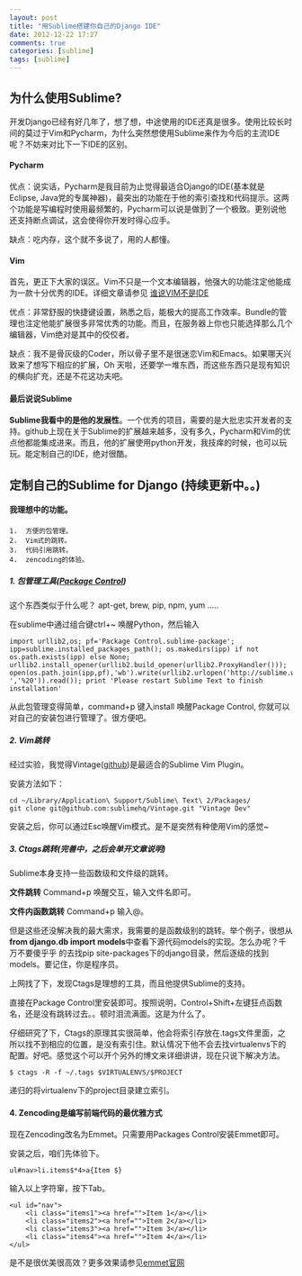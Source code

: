 ```yaml
---
layout: post
title: "用Sublime搭建你自己的Django IDE"
date: 2012-12-22 17:27
comments: true
categories: [sublime]
tags: [sublime]
---
```


## 为什么使用Sublime?

开发Django已经有好几年了，想了想，中途使用的IDE还真是很多。使用比较长时间的莫过于Vim和Pycharm，为什么突然想使用Sublime来作为今后的主流IDE呢？不妨来对比下一下IDE的区别。

<!--more-->



#### Pycharm


优点：说实话，Pycharm是我目前为止觉得最适合Django的IDE(基本就是Eclipse, Java党的专属神器)，最突出的功能在于他的索引查找和代码提示。这两个功能是写编程时使用最频繁的，Pycharm可以说是做到了一个极致。更别说他还支持断点调试，这会使得你开发时得心应手。



缺点：吃内存，这个就不多说了，用的人都懂。


#### Vim 

首先，更正下大家的误区。Vim不只是一个文本编辑器，他强大的功能注定他能成为一款十分优秀的IDE。详细文章请参见 [谁说VIM不是IDE](http://www.cnblogs.com/chijianqiang/archive/2012/10/30/vim-1.html)


优点：非常舒服的快捷键设置，熟悉之后，能极大的提高工作效率。Bundle的管理也注定他能扩展很多非常优秀的功能。而且，在服务器上你也只能选择那么几个编辑器，Vim绝对是其中的佼佼者。


缺点：我不是骨灰级的Coder，所以骨子里不是很迷恋Vim和Emacs。如果哪天兴致来了想写下相应的扩展，Oh 天啦，还要学一堆东西，而这些东西只是现有知识的横向扩充，还是不花这功夫吧。

#### 最后说说Sublime


**Sublime我看中的是他的发展性**。一个优秀的项目，需要的是大批忠实开发者的支持。github上现在关于Sublime的扩展越来越多，没有多久，Pycharm和Vim的优点他都能集成进来。而且，他的扩展使用python开发，我技痒的时候，也可以玩玩。能定制自己的IDE，绝对很酷。



## 定制自己的Sublime for Django (持续更新中。。) 


#### 我理想中的功能。


    1.  方便的包管理。 
    2.  Vim式的跳转。
    3.  代码引用跳转。
    4.  zencoding的体验。


#####  1. 包管理工具([Package Control](http://wbond.net/sublime_packages/package_control))
这个东西类似于什么呢？ apt-get, brew, pip, npm, yum .....


在sublime中通过组合键ctrl+~ 唤醒Python，然后输入

```
import urllib2,os; pf='Package Control.sublime-package'; ipp=sublime.installed_packages_path(); os.makedirs(ipp) if not os.path.exists(ipp) else None; urllib2.install_opener(urllib2.build_opener(urllib2.ProxyHandler())); open(os.path.join(ipp,pf),'wb').write(urllib2.urlopen('http://sublime.wbond.net/'+pf.replace(' ','%20')).read()); print 'Please restart Sublime Text to finish installation'
```

从此包管理变得简单，command+p 键入install 唤醒Package Control, 你就可以对自己的安装包进行管理了。很方便吧。

#####  2. Vim跳转
经过实验，我觉得Vintage([github](https://github.com/sublimehq/Vintage))是最适合的Sublime Vim Plugin。


安装方法如下：
```
cd ~/Library/Application\ Support/Sublime\ Text\ 2/Packages/
git clone git@github.com:sublimehq/Vintage.git "Vintage Dev"
```

安装之后，你可以通过Esc唤醒Vim模式。是不是突然有种使用Vim的感觉~


#####  3. Ctags跳转(完善中，之后会单开文章说明)
Sublime本身支持一些函数级和文件级的跳转。

**文件跳转** Command+p 唤醒交互，输入文件名即可。


**文件内函数跳转** Command+p 输入@。


但是这些还没解决我的最大需求，我需要的是函数级别的跳转。举个例子，很想从**from django.db import models**中查看下源代码models的实现。怎么办呢？千万不要傻乎乎
的去找pip site-packages下的django目录，然后逐级的找到models。要记住，你是程序员。


上网找了下，发现Ctags是理想的工具，而且他提供Sublime的支持。




直接在Package Control里安装即可。按照说明，Control+Shift+左键狂点函数名，还是没有跳转过去。。顿时泪流满面。这是为什么了。


仔细研究了下，Ctags的原理其实很简单，他会将索引存放在.tags文件里面，之所以找不到相应的位置，是没有索引住。默认情况下他不会去找virtualenvs下的配置。好吧。感觉这个可以开个另外的博文来详细讲讲，现在只说下解决方法。
```
$ ctags -R -f ~/.tags $VIRTUALENVS/$PROJECT
```
递归的将virtualenv下的project目录建立索引。


#### 4. Zencoding是编写前端代码的最优雅方式
现在Zencoding改名为Emmet。只需要用Packages Control安装Emmet即可。


安装之后，咱们先体验下。

    ul#nav>li.items$*4>a{Item $}



输入以上字符窜，按下Tab。

    <ul id="nav">
        <li class="items1"><a href="">Item 1</a></li>
        <li class="items2"><a href="">Item 2</a></li>
        <li class="items3"><a href="">Item 3</a></li>
        <li class="items4"><a href="">Item 4</a></li>
    </ul>

是不是很优美很高效？更多效果请参见[emmet官网](http://docs.emmet.io/)





